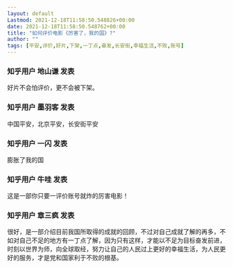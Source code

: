 ```yaml
---
layout: default
Lastmod: 2021-12-18T11:58:50.548826+00:00
date: 2021-12-18T11:58:50.548762+00:00
title: "如何评价电影《厉害了，我的国》?"
author: ""
tags: [平安,评价,好片,下架,一丁点,奋发,长安街,幸福生活,不败,账号]
---
```



    
### 知乎用户  地山谦 发表
    
好片不会怕评价，更不会被下架。
    
    
    
    
### 知乎用户 墨羽客 发表
    
中国平安，北京平安，长安街平安
    
    
    
    
### 知乎用户 一闪 发表
    
膨胀了我的国
    
    
    
    
### 知乎用户 牛哇 发表
    
这是一部你只要一评价账号就炸的厉害电影！
    
    
    
    
### 知乎用户 章三疯 发表
    
很好，是一部介绍目前我国所取得的成就的回顾，不过对自己成就了解的再多，不如对自己不足的地方有一丁点了解，因为只有这样，才能以不足为目标奋发前进，时刻以世界为师，向全球取经，努力让自己的人民过上更好的幸福生活，为人民更好的服务，才是党和国家利于不败的根基。
    
    
    

